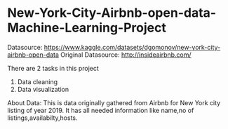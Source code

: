 # New-York-City-Airbnb-open-data-Machine-Learning-Project

Datasource: https://www.kaggle.com/datasets/dgomonov/new-york-city-airbnb-open-data
Original Datasource: http://insideairbnb.com/

There are 2 tasks in this project
1) Data cleaning
2) Data visualization

About Data:
This is data originally gathered from Airbnb for New York city listing of year 2019. It has all needed information like name,no of listings,availabilty,hosts.
